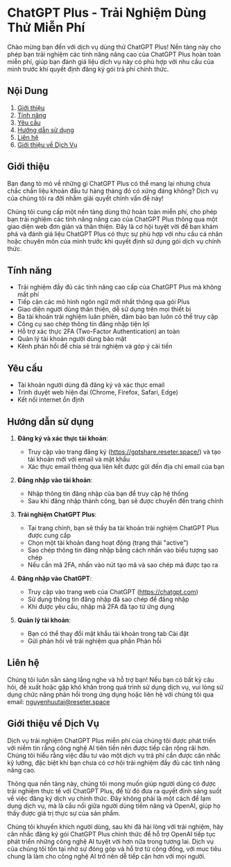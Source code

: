 # ChatGPT Plus - Trải Nghiệm Dùng Thử Miễn Phí

Chào mừng bạn đến với dịch vụ dùng thử ChatGPT Plus! Nền tảng này cho phép bạn trải nghiệm các tính năng nâng cao của ChatGPT Plus hoàn toàn miễn phí, giúp bạn đánh giá liệu dịch vụ này có phù hợp với nhu cầu của mình trước khi quyết định đăng ký gói trả phí chính thức.

## Nội Dung

1. [Giới thiệu](#giới-thiệu)
2. [Tính năng](#tính-năng)
3. [Yêu cầu](#yêu-cầu)
4. [Hướng dẫn sử dụng](#hướng-dẫn-sử-dụng)
5. [Liên hệ](#liên-hệ)
6. [Giới thiệu về Dịch Vụ](#giới-thiệu-về-dịch-vụ)

## Giới thiệu

Bạn đang tò mò về những gì ChatGPT Plus có thể mang lại nhưng chưa chắc chắn liệu khoản đầu tư hàng tháng đó có xứng đáng không? Dịch vụ của chúng tôi ra đời nhằm giải quyết chính vấn đề này!

Chúng tôi cung cấp một nền tảng dùng thử hoàn toàn miễn phí, cho phép bạn trải nghiệm các tính năng nâng cao của ChatGPT Plus thông qua một giao diện web đơn giản và thân thiện. Đây là cơ hội tuyệt vời để bạn khám phá và đánh giá liệu ChatGPT Plus có thực sự phù hợp với nhu cầu cá nhân hoặc chuyên môn của mình trước khi quyết định sử dụng gói dịch vụ chính thức.

## Tính năng

- Trải nghiệm đầy đủ các tính năng cao cấp của ChatGPT Plus mà không mất phí
- Tiếp cận các mô hình ngôn ngữ mới nhất thông qua gói Plus
- Giao diện người dùng thân thiện, dễ sử dụng trên mọi thiết bị
- Ba tài khoản trải nghiệm luân phiên, đảm bảo bạn luôn có thể truy cập
- Công cụ sao chép thông tin đăng nhập tiện lợi
- Hỗ trợ xác thực 2FA (Two-Factor Authentication) an toàn
- Quản lý tài khoản người dùng bảo mật
- Kênh phản hồi để chia sẻ trải nghiệm và góp ý cải tiến

## Yêu cầu

- Tài khoản người dùng đã đăng ký và xác thực email
- Trình duyệt web hiện đại (Chrome, Firefox, Safari, Edge)
- Kết nối internet ổn định

## Hướng dẫn sử dụng

1. **Đăng ký và xác thực tài khoản**:
   - Truy cập vào trang đăng ký (https://gptshare.reseter.space/) và tạo tài khoản mới với email và mật khẩu
   - Xác thực email thông qua liên kết được gửi đến địa chỉ email của bạn

2. **Đăng nhập vào tài khoản**:
   - Nhập thông tin đăng nhập của bạn để truy cập hệ thống
   - Sau khi đăng nhập thành công, bạn sẽ được chuyển đến trang chính

3. **Trải nghiệm ChatGPT Plus**:
   - Tại trang chính, bạn sẽ thấy ba tài khoản trải nghiệm ChatGPT Plus được cung cấp
   - Chọn một tài khoản đang hoạt động (trạng thái "active")
   - Sao chép thông tin đăng nhập bằng cách nhấn vào biểu tượng sao chép
   - Nếu cần mã 2FA, nhấn vào nút tạo mã và sao chép mã được tạo ra

4. **Đăng nhập vào ChatGPT**:
   - Truy cập vào trang web của ChatGPT (https://chatgpt.com)
   - Sử dụng thông tin đăng nhập đã sao chép để đăng nhập
   - Khi được yêu cầu, nhập mã 2FA đã tạo từ ứng dụng

5. **Quản lý tài khoản**:
   - Bạn có thể thay đổi mật khẩu tài khoản trong tab Cài đặt
   - Gửi phản hồi về trải nghiệm qua phần Phản hồi

## Liên hệ

Chúng tôi luôn sẵn sàng lắng nghe và hỗ trợ bạn! Nếu bạn có bất kỳ câu hỏi, đề xuất hoặc gặp khó khăn trong quá trình sử dụng dịch vụ, vui lòng sử dụng chức năng phản hồi trong ứng dụng hoặc liên hệ với chúng tôi qua email: nguyenhuutai@reseter.space

## Giới thiệu về Dịch Vụ

Dịch vụ trải nghiệm ChatGPT Plus miễn phí của chúng tôi được phát triển với niềm tin rằng công nghệ AI tiên tiến nên được tiếp cận rộng rãi hơn. Chúng tôi hiểu rằng việc đầu tư vào một dịch vụ trả phí cần được cân nhắc kỹ lưỡng, đặc biệt khi bạn chưa có cơ hội trải nghiệm đầy đủ các tính năng nâng cao.

Thông qua nền tảng này, chúng tôi mong muốn giúp người dùng có được trải nghiệm thực tế với ChatGPT Plus, để từ đó đưa ra quyết định sáng suốt về việc đăng ký dịch vụ chính thức. Đây không phải là một cách để lạm dụng dịch vụ, mà là cầu nối giữa người dùng tiềm năng và OpenAI, giúp họ thấy được giá trị thực sự của sản phẩm.

Chúng tôi khuyến khích người dùng, sau khi đã hài lòng với trải nghiệm, hãy cân nhắc đăng ký gói ChatGPT Plus chính thức để hỗ trợ OpenAI tiếp tục phát triển những công nghệ AI tuyệt vời hơn nữa trong tương lai. Dịch vụ của chúng tôi tồn tại nhờ sự đóng góp và hỗ trợ từ cộng đồng, với mục tiêu chung là làm cho công nghệ AI trở nên dễ tiếp cận hơn với mọi người. 